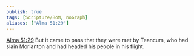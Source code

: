 ```yaml
---
publish: true
tags: [Scripture/BoM, noGraph]
aliases: ["Alma 51:29"]
---
```

[Alma 51:29](https://churchofjesuschrist.org/study/scriptures/bofm/alma/51?lang=eng&id=p29#p29) But it came to pass that they were met by Teancum, who had slain Morianton and had headed his people in his flight.
